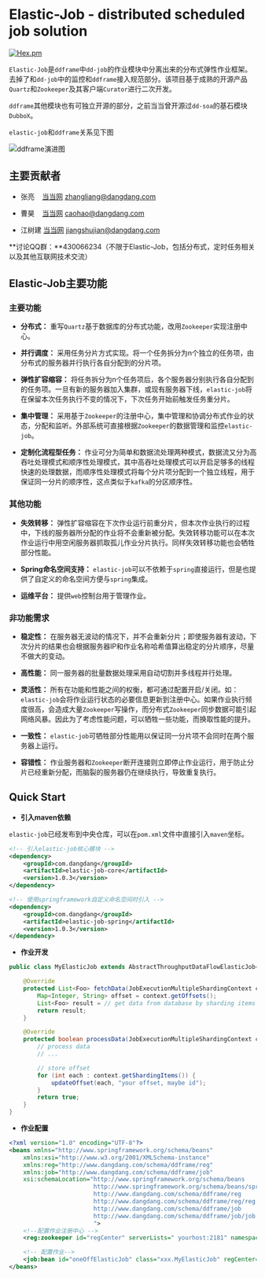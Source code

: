 # Elastic-Job - distributed scheduled job solution

[![Hex.pm](img/license.svg)](http://www.apache.org/licenses/LICENSE-2.0.html)

`Elastic-Job`是`ddframe`中`dd-job`的作业模块中分离出来的分布式弹性作业框架。去掉了和`dd-job`中的监控和`ddframe`接入规范部分。该项目基于成熟的开源产品`Quartz`和`Zookeeper`及其客户端`Curator`进行二次开发。

`ddframe`其他模块也有可独立开源的部分，之前当当曾开源过`dd-soa`的基石模块`DubboX`。

`elastic-job`和`ddframe`关系见下图

![ddframe演进图](img/ddframe.jpg)

## 主要贡献者

* 张亮&nbsp;&nbsp;&nbsp; [当当网](http://www.dangdang.com/) zhangliang@dangdang.com

* 曹昊&nbsp;&nbsp;&nbsp; [当当网](http://www.dangdang.com/) caohao@dangdang.com

* 江树建 [当当网](http://www.dangdang.com/) jiangshujian@dangdang.com

**讨论QQ群：**430066234（不限于Elastic-Job，包括分布式，定时任务相关以及其他互联网技术交流）

## Elastic-Job主要功能

### 主要功能

* **分布式：** 重写`Quartz`基于数据库的分布式功能，改用`Zookeeper`实现注册中心。

* **并行调度：** 采用任务分片方式实现。将一个任务拆分为n个独立的任务项，由分布式的服务器并行执行各自分配到的分片项。

* **弹性扩容缩容：** 将任务拆分为n个任务项后，各个服务器分别执行各自分配到的任务项。一旦有新的服务器加入集群，或现有服务器下线，`elastic-job`将在保留本次任务执行不变的情况下，下次任务开始前触发任务重分片。

* **集中管理：** 采用基于`Zookeeper`的注册中心，集中管理和协调分布式作业的状态，分配和监听。外部系统可直接根据`Zookeeper`的数据管理和监控`elastic-job`。

* **定制化流程型任务：** 作业可分为简单和数据流处理两种模式，数据流又分为高吞吐处理模式和顺序性处理模式，其中高吞吐处理模式可以开启足够多的线程快速的处理数据，而顺序性处理模式将每个分片项分配到一个独立线程，用于保证同一分片的顺序性，这点类似于`kafka`的分区顺序性。

### 其他功能

* **失效转移：** 弹性扩容缩容在下次作业运行前重分片，但本次作业执行的过程中，下线的服务器所分配的作业将不会重新被分配。失效转移功能可以在本次作业运行中用空闲服务器抓取孤儿作业分片执行。同样失效转移功能也会牺牲部分性能。

* **Spring命名空间支持：** `elastic-job`可以不依赖于`spring`直接运行，但是也提供了自定义的命名空间方便与`spring`集成。

* **运维平台：** 提供`web`控制台用于管理作业。

### 非功能需求

* **稳定性：** 在服务器无波动的情况下，并不会重新分片；即使服务器有波动，下次分片的结果也会根据服务器IP和作业名称哈希值算出稳定的分片顺序，尽量不做大的变动。

* **高性能：** 同一服务器的批量数据处理采用自动切割并多线程并行处理。

* **灵活性：** 所有在功能和性能之间的权衡，都可通过配置开启/关闭。如：`elastic-job`会将作业运行状态的必要信息更新到注册中心。如果作业执行频度很高，会造成大量`Zookeeper`写操作，而分布式`Zookeeper`同步数据可能引起网络风暴。因此为了考虑性能问题，可以牺牲一些功能，而换取性能的提升。

* **一致性：** `elastic-job`可牺牲部分性能用以保证同一分片项不会同时在两个服务器上运行。

* **容错性：** 作业服务器和`Zookeeper`断开连接则立即停止作业运行，用于防止分片已经重新分配，而脑裂的服务器仍在继续执行，导致重复执行。

## Quick Start

* **引入maven依赖**

`elastic-job`已经发布到中央仓库，可以在`pom.xml`文件中直接引入`maven`坐标。

```xml
<!-- 引入elastic-job核心模块 -->
<dependency>
    <groupId>com.dangdang</groupId>
    <artifactId>elastic-job-core</artifactId>
    <version>1.0.3</version>
</dependency>

<!-- 使用springframework自定义命名空间时引入 -->
<dependency>
    <groupId>com.dangdang</groupId>
    <artifactId>elastic-job-spring</artifactId>
    <version>1.0.3</version>
</dependency>
```

* **作业开发**

```java
public class MyElasticJob extends AbstractThroughputDataFlowElasticJob<Foo> {

    @Override
    protected List<Foo> fetchData(JobExecutionMultipleShardingContext context) {
        Map<Integer, String> offset = context.getOffsets();
        List<Foo> result = // get data from database by sharding items and by offset
        return result;
    }

    @Override
    protected boolean processData(JobExecutionMultipleShardingContext context, Foo data) {
        // process data
        // ...

        // store offset
        for (int each : context.getShardingItems()) {
            updateOffset(each, "your offset, maybe id");
        }
        return true;
    }
}
```

* **作业配置**

```xml
<?xml version="1.0" encoding="UTF-8"?>
<beans xmlns="http://www.springframework.org/schema/beans"
    xmlns:xsi="http://www.w3.org/2001/XMLSchema-instance"
    xmlns:reg="http://www.dangdang.com/schema/ddframe/reg"
    xmlns:job="http://www.dangdang.com/schema/ddframe/job"
    xsi:schemaLocation="http://www.springframework.org/schema/beans
                        http://www.springframework.org/schema/beans/spring-beans.xsd
                        http://www.dangdang.com/schema/ddframe/reg
                        http://www.dangdang.com/schema/ddframe/reg/reg.xsd
                        http://www.dangdang.com/schema/ddframe/job
                        http://www.dangdang.com/schema/ddframe/job/job.xsd
                        ">
    <!--配置作业注册中心 -->
    <reg:zookeeper id="regCenter" serverLists=" yourhost:2181" namespace="dd-job" baseSleepTimeMilliseconds="1000" maxSleepTimeMilliseconds="3000" maxRetries="3" />

    <!-- 配置作业-->
    <job:bean id="oneOffElasticJob" class="xxx.MyElasticJob" regCenter="regCenter" cron="0/10 * * * * ?" shardingTotalCount="3" shardingItemParameters="0=A,1=B,2=C" />
</beans>
```
